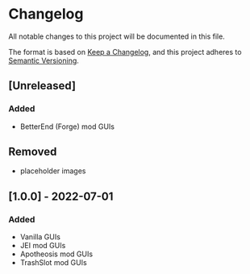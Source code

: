 # Changelog

All notable changes to this project will be documented in this file.

The format is based on [Keep a Changelog](//keepachangelog.com/en/1.0.0/),
and this project adheres to [Semantic Versioning](//semver.org/spec/v2.0.0.html).

## [Unreleased]
### Added
- BetterEnd (Forge) mod GUIs

## Removed
- placeholder images

## [1.0.0] - 2022-07-01
### Added
 - Vanilla GUIs
 - JEI mod GUIs
 - Apotheosis mod GUIs
 - TrashSlot mod GUIs
